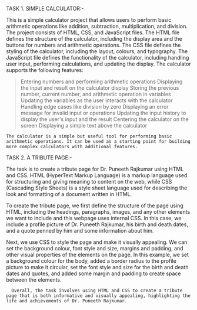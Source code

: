 TASK 1. SIMPLE CALCULATOR:-

This is a simple calculator project that allows users to perform basic arithmetic operations like addition, subtraction, multiplication, and division. The project consists of HTML, CSS, and JavaScript files.
The HTML file defines the structure of the calculator, including the display area and the buttons for numbers and arithmetic operations.
The CSS file defines the styling of the calculator, including the layout, colours, and typography.
The JavaScript file defines the functionality of the calculator, including handling user input, performing calculations, and updating the display.
The calculator supports the following features:

>Entering numbers and performing arithmetic operations
>Displaying the input and result on the calculator display
>Storing the previous number, current number, and arithmetic operation in variables
>Updating the variables as the user interacts with the calculator
>Handling edge cases like division by zero
>Displaying an error message for invalid input or operations
>Updating the input history to display the user's input and the result
>Centering the calculator on the screen
>Displaying a simple text above the calculator

    The calculator is a simple but useful tool for performing basic arithmetic operations. It can be used as a starting point for building more complex calculators with additional features.



TASK 2. A TRIBUTE PAGE:-

The task is to create a tribute page for Dr. Puneeth Rajkumar using HTML and CSS. HTML (HyperText Markup Language) is a markup language used for structuring and giving meaning to content on the web, while CSS (Cascading Style Sheets) is a style sheet language used for describing the look and formatting of a document written in HTML.

To create the tribute page, we first define the structure of the page using HTML, including the headings, paragraphs, images, and any other elements we want to include and this webpage uses internal CSS. In this case, we include a profile picture of Dr. Puneeth Rajkumar, his birth and death dates, and a quote penned by him and some information about him.

Next, we use CSS to style the page and make it visually appealing. We can set the background colour, font style and size, margins and padding, and other visual properties of the elements on the page. In this example, we set a background colour for the body, added a border radius to the profile picture to make it circular, set the font style and size for the birth and death dates and quotes, and added some margin and padding to create space between the elements.

      Overall, the task involves using HTML and CSS to create a tribute page that is both informative and visually appealing, highlighting the life and achievements of Dr. Puneeth Rajkumar.

